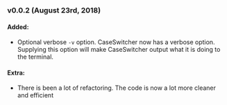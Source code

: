 ### v0.0.2 (August 23rd, 2018)

#### Added:

* Optional verbose `-v` option. CaseSwitcher now has a verbose option. Supplying this option will make CaseSwitcher output what it is doing to the terminal.

#### Extra:

* There is been a lot of refactoring. The code is now a lot more cleaner and efficient 



